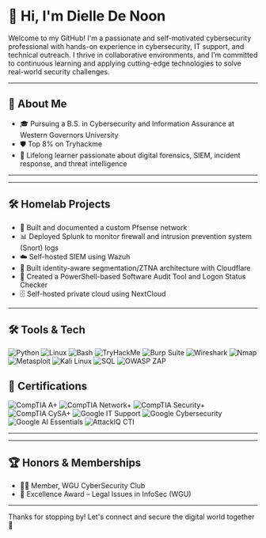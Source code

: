 # 👋 Hi, I'm Dielle De Noon

Welcome to my GitHub! I'm a passionate and self-motivated cybersecurity professional with hands-on experience in cybersecurity, IT support, and technical outreach. I thrive in collaborative environments, and I’m committed to continuous learning and applying cutting-edge technologies to solve real-world security challenges.

---

## 🔐 About Me

- 🎓 Pursuing a B.S. in Cybersecurity and Information Assurance at Western Governors University
- 🛡️ Top 8% on Tryhackme
- 🧠 Lifelong learner passionate about digital forensics, SIEM, incident response, and threat intelligence

---

---

## 🛠️ Homelab Projects

- 🔧 Built and documented a custom Pfsense network
- 📊 Deployed Splunk to monitor firewall and intrusion prevention system (Snort) logs
- ☁️ Self-hosted SIEM using Wazuh
- 🔐 Built identity-aware segmentation/ZTNA architecture with Cloudflare
- 💾 Created a PowerShell-based Software Audit Tool and Logon Status Checker
- 🗄️ Self-hosted private cloud using NextCloud

---

## 🛠️ Tools & Tech

![Python](https://img.shields.io/badge/Python-3776AB?style=for-the-badge&logo=python&logoColor=white)
![Linux](https://img.shields.io/badge/Linux-FCC624?style=for-the-badge&logo=linux&logoColor=black)
![Bash](https://img.shields.io/badge/Bash-4EAA25?style=for-the-badge&logo=gnubash&logoColor=white)
![TryHackMe](https://img.shields.io/badge/TryHackMe-212121?style=for-the-badge&logo=tryhackme&logoColor=white)
![Burp Suite](https://img.shields.io/badge/Burp%20Suite-FF6F00?style=for-the-badge&logo=burpsuite&logoColor=white)
![Wireshark](https://img.shields.io/badge/Wireshark-72B7D2?style=for-the-badge&logo=wireshark&logoColor=white)
![Nmap](https://img.shields.io/badge/Nmap-007DC6?style=for-the-badge)
![Metasploit](https://img.shields.io/badge/Metasploit-4E8CDE?style=for-the-badge&logo=metasploit&logoColor=white)
![Kali Linux](https://img.shields.io/badge/Kali%20Linux-268BDE?style=for-the-badge&logo=kalilinux&logoColor=white)
![SQL](https://img.shields.io/badge/SQL-003B57?style=for-the-badge&logo=postgresql&logoColor=white)
![OWASP ZAP](https://img.shields.io/badge/OWASP%20ZAP-A40C0C?style=for-the-badge&logo=owasp&logoColor=white)


## 🧪 Certifications

![CompTIA A+](https://img.shields.io/badge/CompTIA%20A+-E00000?style=for-the-badge&logo=comptia&logoColor=white) 
![CompTIA Network+](https://img.shields.io/badge/CompTIA%20Network+-E00000?style=for-the-badge&logo=comptia&logoColor=white)
![CompTIA Security+](https://img.shields.io/badge/CompTIA%20Security+-E00000?style=for-the-badge&logo=comptia&logoColor=white)
![CompTIA CySA+](https://img.shields.io/badge/CompTIA%20CySA+-E00000?style=for-the-badge&logo=comptia&logoColor=white)
![Google IT Support](https://img.shields.io/badge/Google%20IT%20Support%20Professional-4285F4?style=for-the-badge&logo=google&logoColor=white)
![Google Cybersecurity](https://img.shields.io/badge/Google%20Cybersecurity%20Professional-4285F4?style=for-the-badge&logo=google&logoColor=white)
![Google AI Essentials](https://img.shields.io/badge/Google%20AI%20Essentials-34A853?style=for-the-badge&logo=google&logoColor=white)
![AttackIQ CTI](https://img.shields.io/badge/AttackIQ%20Cyber%20Threat%20Intelligence-1E88E5?style=for-the-badge&logo=attackiq&logoColor=white)



---

---

## 🏆 Honors & Memberships

- 👩‍🎓 Member, WGU CyberSecurity Club  
- 🏅 Excellence Award – Legal Issues in InfoSec (WGU)

---


Thanks for stopping by! Let's connect and secure the digital world together 🔐
